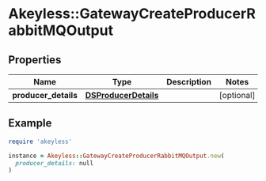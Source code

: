 # Akeyless::GatewayCreateProducerRabbitMQOutput

## Properties

| Name | Type | Description | Notes |
| ---- | ---- | ----------- | ----- |
| **producer_details** | [**DSProducerDetails**](DSProducerDetails.md) |  | [optional] |

## Example

```ruby
require 'akeyless'

instance = Akeyless::GatewayCreateProducerRabbitMQOutput.new(
  producer_details: null
)
```


